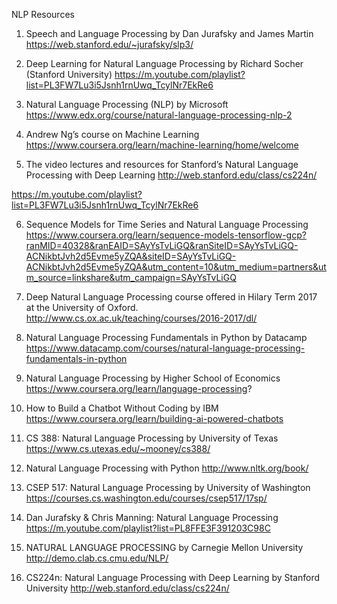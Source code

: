 NLP Resources
  
1. Speech and Language Processing by Dan Jurafsky and James Martin
https://web.stanford.edu/~jurafsky/slp3/

2. Deep Learning for Natural Language Processing by Richard Socher (Stanford University)
https://m.youtube.com/playlist?list=PL3FW7Lu3i5Jsnh1rnUwq_TcylNr7EkRe6

3. Natural Language Processing (NLP) by Microsoft
https://www.edx.org/course/natural-language-processing-nlp-2

4. Andrew Ng’s course on Machine Learning
https://www.coursera.org/learn/machine-learning/home/welcome

5. The video lectures and resources for Stanford’s Natural Language Processing with Deep Learning
http://web.stanford.edu/class/cs224n/

https://m.youtube.com/playlist?list=PL3FW7Lu3i5Jsnh1rnUwq_TcylNr7EkRe6


6. Sequence Models for Time Series and Natural Language Processing 
https://www.coursera.org/learn/sequence-models-tensorflow-gcp?ranMID=40328&ranEAID=SAyYsTvLiGQ&ranSiteID=SAyYsTvLiGQ-ACNikbtJvh2d5Evme5yZQA&siteID=SAyYsTvLiGQ-ACNikbtJvh2d5Evme5yZQA&utm_content=10&utm_medium=partners&utm_source=linkshare&utm_campaign=SAyYsTvLiGQ

7. Deep Natural Language Processing course offered in Hilary Term 2017 at the University of Oxford.
http://www.cs.ox.ac.uk/teaching/courses/2016-2017/dl/

8. Natural Language Processing Fundamentals in Python by Datacamp
https://www.datacamp.com/courses/natural-language-processing-fundamentals-in-python

9. Natural Language Processing by Higher School of Economics
https://www.coursera.org/learn/language-processing?

10. How to Build a Chatbot Without Coding by IBM
https://www.coursera.org/learn/building-ai-powered-chatbots

11. CS 388: Natural Language Processing by University of Texas
https://www.cs.utexas.edu/~mooney/cs388/

12. Natural Language Processing with Python
http://www.nltk.org/book/

13. CSEP 517: Natural Language Processing by University of Washington
https://courses.cs.washington.edu/courses/csep517/17sp/

14. Dan Jurafsky & Chris Manning: Natural Language Processing
https://m.youtube.com/playlist?list=PL8FFE3F391203C98C

15. NATURAL LANGUAGE PROCESSING by Carnegie Mellon University
http://demo.clab.cs.cmu.edu/NLP/

16. CS224n: Natural Language Processing with Deep Learning by Stanford University
http://web.stanford.edu/class/cs224n/
